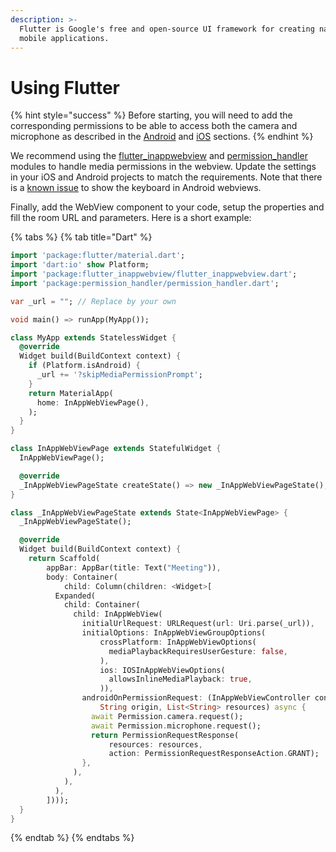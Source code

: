 ```yaml
---
description: >-
  Flutter is Google's free and open-source UI framework for creating native
  mobile applications.
---
```


# Using Flutter

{% hint style="success" %}
Before starting, you will need to add the corresponding permissions to be able to access both the camera and microphone as described in the [Android](in-android-apps/) and [iOS](in-ios-apps/) sections.
{% endhint %}

We recommend using the [flutter\_inappwebview](https://pub.dev/packages/flutter\_inappwebview) and [permission\_handler](https://pub.dev/packages/permission\_handler) modules to handle media permissions in the webview. Update the settings in your iOS and Android projects to match the requirements. Note that there is a [known issue](https://github.com/flutter/flutter/issues/19718) to show the keyboard in Android webviews.

Finally, add the WebView component to your code, setup the properties and fill the room URL and parameters. Here is a short example:

{% tabs %}
{% tab title="Dart" %}
```dart
import 'package:flutter/material.dart';
import 'dart:io' show Platform;
import 'package:flutter_inappwebview/flutter_inappwebview.dart';
import 'package:permission_handler/permission_handler.dart';

var _url = ""; // Replace by your own

void main() => runApp(MyApp());

class MyApp extends StatelessWidget {
  @override
  Widget build(BuildContext context) {
    if (Platform.isAndroid) {
      _url += '?skipMediaPermissionPrompt';
    }
    return MaterialApp(
      home: InAppWebViewPage(),
    );
  }
}

class InAppWebViewPage extends StatefulWidget {
  InAppWebViewPage();

  @override
  _InAppWebViewPageState createState() => new _InAppWebViewPageState();
}

class _InAppWebViewPageState extends State<InAppWebViewPage> {
  _InAppWebViewPageState();

  @override
  Widget build(BuildContext context) {
    return Scaffold(
        appBar: AppBar(title: Text("Meeting")),
        body: Container(
            child: Column(children: <Widget>[
          Expanded(
            child: Container(
              child: InAppWebView(
                initialUrlRequest: URLRequest(url: Uri.parse(_url)),
                initialOptions: InAppWebViewGroupOptions(
                    crossPlatform: InAppWebViewOptions(
                      mediaPlaybackRequiresUserGesture: false,
                    ),
                    ios: IOSInAppWebViewOptions(
                      allowsInlineMediaPlayback: true,
                    )),
                androidOnPermissionRequest: (InAppWebViewController controller,
                    String origin, List<String> resources) async {
                  await Permission.camera.request();
                  await Permission.microphone.request();
                  return PermissionRequestResponse(
                      resources: resources,
                      action: PermissionRequestResponseAction.GRANT);
                },
              ),
            ),
          ),
        ])));
  }
}
```
{% endtab %}
{% endtabs %}
